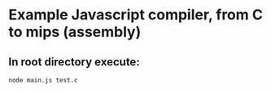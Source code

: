 # Example Javascript compiler, from C to mips (assembly)

## In root directory execute:

```bash
node main.js test.c
```
